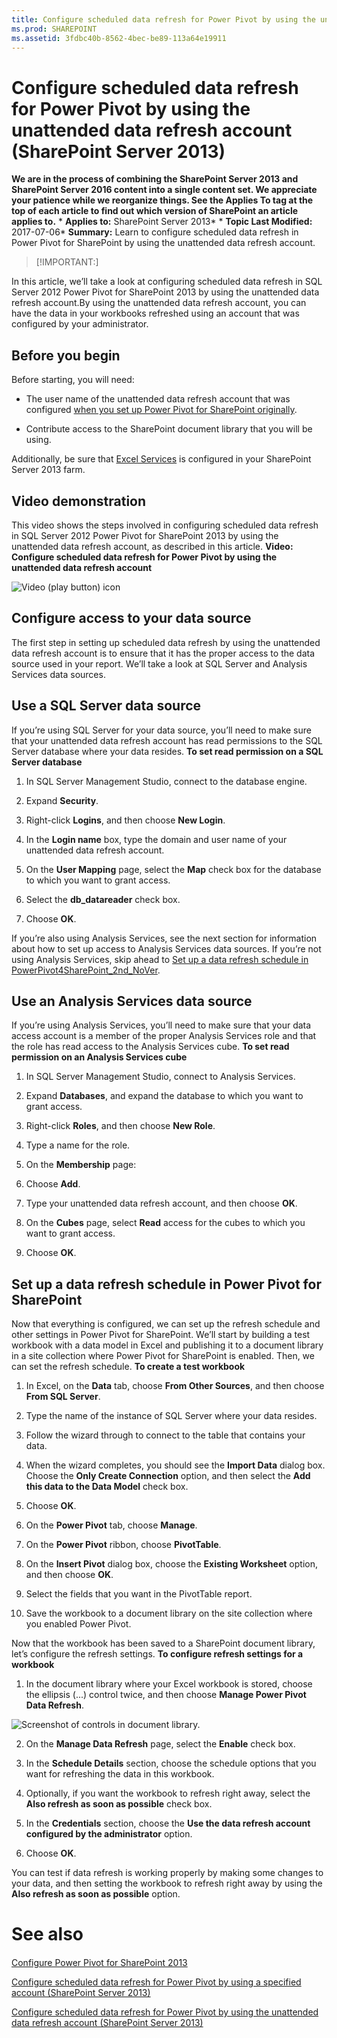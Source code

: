 ```yaml
---
title: Configure scheduled data refresh for Power Pivot by using the unattended data refresh account (SharePoint Server 2013)
ms.prod: SHAREPOINT
ms.assetid: 3fdbc40b-8562-4bec-be89-113a64e19911
---
```



# Configure scheduled data refresh for Power Pivot by using the unattended data refresh account (SharePoint Server 2013)
 **We are in the process of combining the SharePoint Server 2013 and SharePoint Server 2016 content into a single content set. We appreciate your patience while we reorganize things. See the Applies To tag at the top of each article to find out which version of SharePoint an article applies to.** * **Applies to:** SharePoint Server 2013*  * **Topic Last Modified:** 2017-07-06* **Summary:** Learn to configure scheduled data refresh in Power Pivot for SharePoint by using the unattended data refresh account.
> [!IMPORTANT:]

  
    
    

In this article, we’ll take a look at configuring scheduled data refresh in SQL Server 2012 Power Pivot for SharePoint 2013 by using the unattended data refresh account.By using the unattended data refresh account, you can have the data in your workbooks refreshed using an account that was configured by your administrator.
## Before you begin
<a name="begin"> </a>

Before starting, you will need:
- The user name of the unattended data refresh account that was configured  [when you set up Power Pivot for SharePoint originally](html/configure-power-pivot-for-sharepoint-2013.md).
    
  
- Contribute access to the SharePoint document library that you will be using.
    
  
Additionally, be sure that  [Excel Services](html/overview-of-excel-services-in-sharepoint-server-2013.md) is configured in your SharePoint Server 2013 farm.
## Video demonstration
<a name="VideoDemonstration"> </a>

This video shows the steps involved in configuring scheduled data refresh in SQL Server 2012 Power Pivot for SharePoint 2013 by using the unattended data refresh account, as described in this article. **Video: Configure scheduled data refresh for Power Pivot by using the unattended data refresh account**
  
    
    
![Video (play button) icon](images/)
  
    
    

  
    
    

  
    
    

## Configure access to your data source
<a name="proc1"> </a>

The first step in setting up scheduled data refresh by using the unattended data refresh account is to ensure that it has the proper access to the data source used in your report. We’ll take a look at SQL Server and Analysis Services data sources.
## Use a SQL Server data source

If you’re using SQL Server for your data source, you’ll need to make sure that your unattended data refresh account has read permissions to the SQL Server database where your data resides. **To set read permission on a SQL Server database**
1. In SQL Server Management Studio, connect to the database engine.
    
  
2. Expand **Security**.
    
  
3. Right-click **Logins**, and then choose **New Login**.
    
  
4. In the **Login name** box, type the domain and user name of your unattended data refresh account.
    
  
5. On the **User Mapping** page, select the **Map** check box for the database to which you want to grant access.
    
  
6. Select the **db_datareader** check box.
    
  
7. Choose **OK**.
    
  
If you’re also using Analysis Services, see the next section for information about how to set up access to Analysis Services data sources. If you’re not using Analysis Services, skip ahead to  [Set up a data refresh schedule in PowerPivot4SharePoint_2nd_NoVer](#ver).
## Use an Analysis Services data source

If you’re using Analysis Services, you’ll need to make sure that your data access account is a member of the proper Analysis Services role and that the role has read access to the Analysis Services cube. **To set read permission on an Analysis Services cube**
1. In SQL Server Management Studio, connect to Analysis Services.
    
  
2. Expand **Databases**, and expand the database to which you want to grant access.
    
  
3. Right-click **Roles**, and then choose **New Role**.
    
  
4. Type a name for the role.
    
  
5. On the **Membership** page:
    
1. Choose **Add**.
    
  
2. Type your unattended data refresh account, and then choose **OK**.
    
  
6. On the **Cubes** page, select **Read** access for the cubes to which you want to grant access.
    
  
7. Choose **OK**.
    
  

## Set up a data refresh schedule in Power Pivot for SharePoint
<a name="ver"> </a>

Now that everything is configured, we can set up the refresh schedule and other settings in Power Pivot for SharePoint. We’ll start by building a test workbook with a data model in Excel and publishing it to a document library in a site collection where Power Pivot for SharePoint is enabled. Then, we can set the refresh schedule. **To create a test workbook**
1. In Excel, on the **Data** tab, choose **From Other Sources**, and then choose **From SQL Server**.
    
  
2. Type the name of the instance of SQL Server where your data resides.
    
  
3. Follow the wizard through to connect to the table that contains your data.
    
  
4. When the wizard completes, you should see the **Import Data** dialog box. Choose the **Only Create Connection** option, and then select the **Add this data to the Data Model** check box.
    
  
5. Choose **OK**.
    
  
6. On the **Power Pivot** tab, choose **Manage**.
    
  
7. On the **Power Pivot** ribbon, choose **PivotTable**.
    
  
8. On the **Insert Pivot** dialog box, choose the **Existing Worksheet** option, and then choose **OK**.
    
  
9. Select the fields that you want in the PivotTable report.
    
  
10. Save the workbook to a document library on the site collection where you enabled Power Pivot.
    
  
Now that the workbook has been saved to a SharePoint document library, let’s configure the refresh settings. **To configure refresh settings for a workbook**
1. In the document library where your Excel workbook is stored, choose the ellipsis (...) control twice, and then choose **Manage Power Pivot Data Refresh**.
    
    
  
    
    
![Screenshot of controls in document library.](images/)
  
    
    

  
    
    

  
    
    

    
  
2. On the **Manage Data Refresh** page, select the **Enable** check box.
    
  
3. In the **Schedule Details** section, choose the schedule options that you want for refreshing the data in this workbook.
    
  
4. Optionally, if you want the workbook to refresh right away, select the **Also refresh as soon as possible** check box.
    
  
5. In the **Credentials** section, choose the **Use the data refresh account configured by the administrator** option.
    
  
6. Choose **OK**.
    
  
You can test if data refresh is working properly by making some changes to your data, and then setting the workbook to refresh right away by using the **Also refresh as soon as possible** option.
# See also

#### 

 [Configure Power Pivot for SharePoint 2013](html/configure-power-pivot-for-sharepoint-2013.md)
  
    
    
 [Configure scheduled data refresh for Power Pivot by using a specified account (SharePoint Server 2013)](html/configure-scheduled-data-refresh-for-power-pivot-by-using-a-specified-account-sh.md)
  
    
    
 [Configure scheduled data refresh for Power Pivot by using the unattended data refresh account (SharePoint Server 2013)](html/configure-scheduled-data-refresh-for-power-pivot-by-using-the-unattended-data-re.md)
  
    
    

  
    
    

